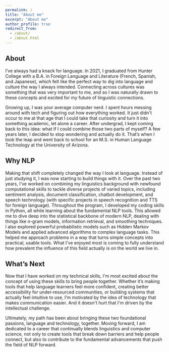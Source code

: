 ```yaml
---
permalink: /
title: "About me"
excerpt: "About me"
author_profile: true
redirect_from: 
  - /about/
  - /about.html
---
```


## About
I’ve always had a knack for language. In 2021, I graduated from Hunter College with a B.A. in Foreign Language and Literature (French, Spanish, and Japanese), which felt like the perfect way to dig into language and culture the way I always intended. Connecting across cultures was something that was very important to me, and so I was naturally drawn to these concepts and excited for my future of linguistic connections.

Growing up, I was your average computer nerd. I spent hours messing around with tech and figuring out how everything worked. It just didn't occur to me at that age that I could take that curiosity and turn it into something academic, let alone a career. After undergrad, I kept coming back to this idea: what if I could combine those two parts of myself? A few years later, I decided to stop wondering and actually do it. That’s when I took the leap and went back to school for an M.S. in Human Language Technology at the University of Arizona.

## Why NLP
Making that shift completely changed the way I look at language. Instead of just studying it, I was now starting to build things with it. Over the past two years, I’ve worked on combining my linguistics background with newfound computational skills to tackle diverse projects of varied topics, including sentiment analysis, document classification, chatbot development, and speech technology (with specific projects in speech recognition and TTS for foreign language). Throughout the program, I developed my coding skills in Python, all while learning about the fundamental NLP tools. This allowed me to dive deep into the statistical backbone of modern NLP, dealing with things like n-gram models, information retrieval, and smoothing techniques. I also explored powerful probabilistic models such as Hidden Markov Models and applied advanced algorithms to complex language tasks. This helped me approach problems in a way that turns simple concepts into practical, usable tools. What I’ve enjoyed most is coming to fully understand how prevalent the influence of this field actually is on the world we live in.

## What’s Next
Now that I have worked on my technical skills, I'm most excited about the concept of using these skills to bring people together. Whether it’s making tools that help language learners feel more confident, creating better accessibility for under‑resourced communities, or building systems that actually feel intuitive to use, I’m motivated by the idea of technology that makes communication easier. And it doesn't hurt that I'm driven by the intellectual challenge.

Ultimately, my path has been about bringing these two foundational passions, language and technology, together. Moving forward, I am dedicated to a career that continually blends linguistics and computer science, not only to create tools that break down barriers and help people connect, but also to contribute to the fundamental advancements that push the field of NLP forward.
